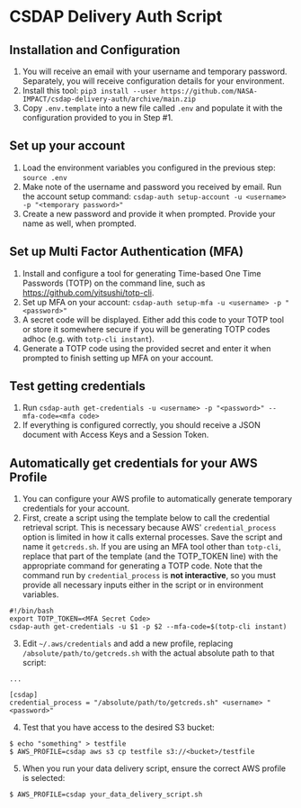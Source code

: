 # CSDAP Delivery Auth Script

## Installation and Configuration

1. You will receive an email with your username and temporary password. Separately, you will receive configuration details for your environment.
1. Install this tool: `pip3 install --user https://github.com/NASA-IMPACT/csdap-delivery-auth/archive/main.zip`
1. Copy `.env.template` into a new file called `.env` and populate it with the configuration provided to you in Step #1.

## Set up your account

1. Load the environment variables you configured in the previous step: `source .env`
1. Make note of the username and password you received by email. Run the account setup command: `csdap-auth setup-account -u <username> -p "<temporary password>"`
1. Create a new password and provide it when prompted. Provide your name as well, when prompted.

## Set up Multi Factor Authentication (MFA)

1. Install and configure a tool for generating Time-based One Time Passwords (TOTP) on the command line, such as https://github.com/yitsushi/totp-cli.
2. Set up MFA on your account: `csdap-auth setup-mfa -u <username> -p "<password>"`
3. A secret code will be displayed. Either add this code to your TOTP tool or store it somewhere secure if you will be generating TOTP codes adhoc (e.g. with `totp-cli instant`).
4. Generate a TOTP code using the provided secret and enter it when prompted to finish setting up MFA on your account.

## Test getting credentials

1. Run `csdap-auth get-credentials -u <username> -p "<password>" --mfa-code=<mfa code>`
2. If everything is configured correctly, you should receive a JSON document with Access Keys and a Session Token.

## Automatically get credentials for your AWS Profile

1. You can configure your AWS profile to automatically generate temporary credentials for your account.
2. First, create a script using the template below to call the credential retrieval script. This is necessary because AWS' `credential_process` option is limited in how it calls external processes. Save the script and name it `getcreds.sh`. If you are using an MFA tool other than `totp-cli`, replace that part of the template (and the TOTP_TOKEN line) with the appropriate command for generating a TOTP code. Note that the command run by `credential_process` is **not interactive**, so you must provide all necessary inputs either in the script or in environment variables.

```
#!/bin/bash
export TOTP_TOKEN=<MFA Secret Code>
csdap-auth get-credentials -u $1 -p $2 --mfa-code=$(totp-cli instant)
```

3. Edit `~/.aws/credentials` and add a new profile, replacing `/absolute/path/to/getcreds.sh` with the actual absolute path to that script:

```
...

[csdap]
credential_process = "/absolute/path/to/getcreds.sh" <username> "<password>"
```

4. Test that you have access to the desired S3 bucket:

```
$ echo "something" > testfile
$ AWS_PROFILE=csdap aws s3 cp testfile s3://<bucket>/testfile
```

5. When you run your data delivery script, ensure the correct AWS profile is selected:

```
$ AWS_PROFILE=csdap your_data_delivery_script.sh
```
